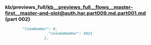 ### kb/previews_full/kb__previews_full__flows__master-first__master-and-slot@auth.har.part009.md.part001.md (part 002)

```md
        "lineNumber": 0,
                    "columnNumber": 5621
                  },
         
```

```
